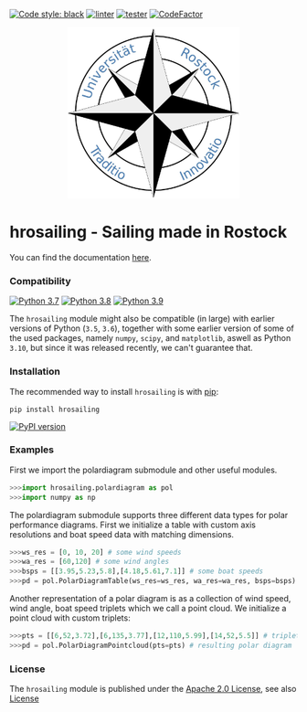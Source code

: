 [![Code style: black](https://img.shields.io/badge/code%20style-black-000000.svg)](https://github.com/psf/black)
[![linter](https://github.com/hrosailing/hrosailing/actions/workflows/linting.yml/badge.svg)](https://github.com/hrosailing/hrosailing/actions/workflows/linting.yml)
[![tester](https://github.com/hrosailing/hrosailing/actions/workflows/build-and-test.yml/badge.svg)](https://github.com/hrosailing/hrosailing/actions/workflows/build-and-test.yml)
[![CodeFactor](https://www.codefactor.io/repository/github/hrosailing/hrosailing/badge)](https://www.codefactor.io/repository/github/hrosailing/hrosailing)

<p align="center">
    <img src="https://raw.githubusercontent.com/hrosailing/hrosailing/main/logo.png" width=300px height=300px alt="hrosailing">
</p>

hrosailing - Sailing made in Rostock
====================================

You can find the documentation [here](https://hrosailing.github.io/hrosailing/ "hrosailing").

### Compatibility 
[![Python 3.7](https://img.shields.io/badge/python-3.7-blue.svg)](https://www.python.org/downloads/release/python-370/)
[![Python 3.8](https://img.shields.io/badge/python-3.8-blue.svg)](https://www.python.org/downloads/release/python-380/)
[![Python 3.9](https://img.shields.io/badge/python-3.9-blue.svg)](https://www.python.org/downloads/release/python-390/)

The `hrosailing` module might also be compatible (in large) with earlier versions of Python (`3.5`, `3.6`), together with some earlier
version of some of the used packages, namely `numpy`, `scipy`, and `matplotlib`, aswell as Python `3.10`, but since it was released 
recently, we can't guarantee that.


### Installation

The recommended way to install `hrosailing` is with 
[pip](http://pypi.python.org/pypi/pip/):
    
    pip install hrosailing

[![PyPI version](https://badge.fury.io/py/hrosailing.svg)](https://badge.fury.io/py/hrosailing)

### Examples


First we import the polardiagram submodule and other useful modules.

```python
>>>import hrosailing.polardiagram as pol
>>>import numpy as np
```

The polardiagram submodule supports three different data types for polar performance diagrams.
First we initialize a table with custom axis resolutions and boat speed data with matching dimensions.

```python
>>>ws_res = [0, 10, 20] # some wind speeds
>>>wa_res = [60,120] # some wind angles
>>>bsps = [[3.95,5.23,5.8],[4.18,5.61,7.1]] # some boat speeds
>>>pd = pol.PolarDiagramTable(ws_res=ws_res, wa_res=wa_res, bsps=bsps) # resulting polar diagram
```

Another representation of a polar diagram is as a collection of wind speed, wind angle, boat speed triplets which we call a point cloud.
We initialize a point cloud with custom triplets:

```python
>>>pts = [[6,52,3.72],[6,135,3.77],[12,110,5.99],[14,52,5.5]] # triplets
>>>pd = pol.PolarDiagramPointcloud(pts=pts) # resulting polar diagram
```

### License 

The `hrosailing` module is published under the [Apache 2.0 License](https://choosealicense.com/licenses/apache-2.0/), see also [License](LICENSE)

